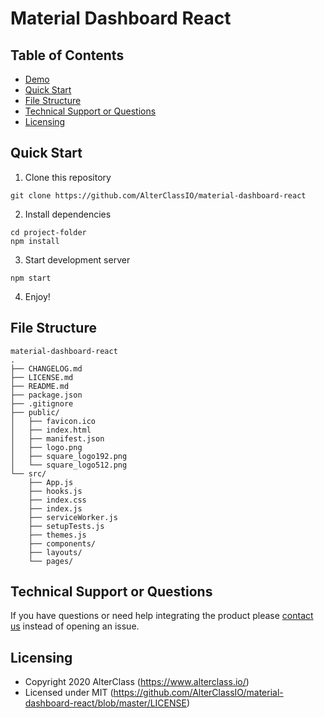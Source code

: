 # Material Dashboard React

## Table of Contents

* [Demo](#demo)
* [Quick Start](#quick-start)
* [File Structure](#file-structure)
* [Technical Support or Questions](#technical-support-or-questions)
* [Licensing](#licensing)

## Quick Start

1. Clone this repository
  ```
  git clone https://github.com/AlterClassIO/material-dashboard-react
  ```
2. Install dependencies
  ```
  cd project-folder
  npm install
  ```
3. Start development server
  ```
  npm start
  ```
4. Enjoy!

## File Structure

```
material-dashboard-react
.
├── CHANGELOG.md
├── LICENSE.md
├── README.md
├── package.json
├── .gitignore
├── public/
│   ├── favicon.ico
│   ├── index.html
│   ├── manifest.json
│   ├── logo.png
│   ├── square_logo192.png
│   └── square_logo512.png
└── src/
    ├── App.js
    ├── hooks.js
    ├── index.css
    ├── index.js
    ├── serviceWorker.js
    ├── setupTests.js
    ├── themes.js
    ├── components/
    ├── layouts/
    └── pages/
```

## Technical Support or Questions

If you have questions or need help integrating the product please [contact us](mailto:contact@alterclass.io?subject=[AlterClass][MaterialDashboardReact]) instead of opening an issue.

## Licensing

- Copyright 2020 AlterClass (https://www.alterclass.io/)
- Licensed under MIT (https://github.com/AlterClassIO/material-dashboard-react/blob/master/LICENSE)
    
    
